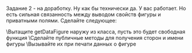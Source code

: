 Задание 2 - на доработку. Ну как бы технически да. У вас работает. Но есть сильная связанность между выводом свойств фигуры и приватными полями. Сделайте следующее:

\Вытащите getDataFigure наружу из класса, пусть это будет свободная функция
\Сделайте публичные методы для получения сторон и имени фигуры
\Вызывайте их при печати данных о фигуре
